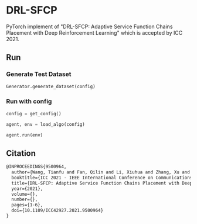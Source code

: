 # DRL-SFCP

PyTorch implement of "DRL-SFCP: Adaptive Service Function Chains Placement with Deep Reinforcement Learning" which is accepted by ICC 2021.

## Run

### Generate Test Dataset

```python
Generator.generate_dataset(config)
```

### Run with config

```python
config = get_config()

agent, env = load_algo(config)

agent.run(env)
```

## Citation

```latex
@INPROCEEDINGS{9500964,
  author={Wang, Tianfu and Fan, Qilin and Li, Xiuhua and Zhang, Xu and Xiong, Qingyu and Fu, Shu and Gao, Min},
  booktitle={ICC 2021 - IEEE International Conference on Communications}, 
  title={DRL-SFCP: Adaptive Service Function Chains Placement with Deep Reinforcement Learning}, 
  year={2021},
  volume={},
  number={},
  pages={1-6},
  doi={10.1109/ICC42927.2021.9500964}
}
```
